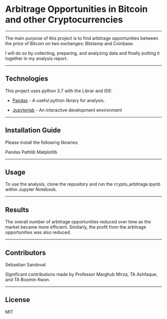 # Arbitrage Opportunities in Bitcoin and other Cryptocurrencies
___
The main purpose of this project is to find arbitrage opportunities between the price of Bitcoin on two exchanges: Bitstamp and Coinbase.

I will do so by collecting, preparing, and analyzing data and finally putting it together in my analysis report.

---

## Technologies

This project uses python 3.7 with the Librar and IDE:

* [Pandas](https://www.w3schools.com/python/pandas/pandas_dataframes.asp) - A useful python library for analysis.

* [Jupyterlab](http://justinbois.github.io/bootcamp/2020_fsri/lessons/l01_welcome.html#Jupyter) - An interactive development environment

---

## Installation Guide

Please install the following libraries:

Pandas
Pathlib
Matplotlib

---

## Usage
To use the analysis, clone the repository and run the crypto_arbitrage.ipynb within Jupyter Notebook.

---

## Results

The overall number of arbitrage opportunities reduced over time as the market became more efficient. Similarly, the profit from the arbitrage opportunities was also reduced.

---

## Contributors

Sebastian Sandoval

Significant contributions made by Professor Marghub Mirza, TA Ashfaque, and TA Boomin Kwon.

---

## License

MIT